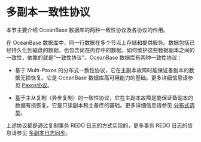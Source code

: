 多副本一致性协议 
=============================

本节主要介绍 OceanBase 数据库的两种一致性协议及各协议的作用。

在 OceanBase 数据库中，同一行数据在多个节点上存储和提供服务。数据包括已经持久化到磁盘的数据，也包含尚在内存中的数据。如何维护这些数据副本之间的一致性，依靠的就是"一致性协议"。OceanBase 数据库有两种一致性协议：

* 基于 Multi-Paxos 的分布式一致性协议，它在主副本故障时能保证备副本的数据无损恢复。它是 OceanBase 数据库高可用能力的基础。更多详细信息请参见 [Paxos协议](../../9.data-reliability-and-high-availability/1.high-availability-architecture/5.paxos-protocol.md)。

* 基于主从复制（异步复制）的一致性协议，它在主副本故障是能保证备副本的数据有损恢复。它是只读副本和主备库的基础。更多详细信息请参见 [分布式选举](../../9.data-reliability-and-high-availability/1.high-availability-architecture/3.distributed-election.md)。

上述协议都是通过复制事务 REDO 日志的方式实现的，更多事务 REDO 日志的信息请参见 [多副本日志同步](../../9.data-reliability-and-high-availability/1.high-availability-architecture/4.multi-replica-log-synchronization.md)。
